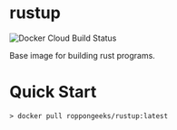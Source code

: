 # rustup

![Docker Cloud Build Status](https://img.shields.io/docker/cloud/build/roppongeeks/rustup.svg)

Base image for building rust programs.

# Quick Start

``` shell
> docker pull roppongeeks/rustup:latest
```
